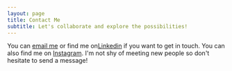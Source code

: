 ```yaml
---
layout: page
title: Contact Me
subtitle: Let's collaborate and explore the possibilities!
---
```


<p>You can <a href="mailto:pranays.jagtap@gmail.com?subject=Hello">email me</a> or find me on<a href="https://linkedin.com/in/pranay-ml-engineer">Linkedin</a> if you want to get in touch. You can also find me on <a href="https://www.instagram.com/__pranay.ml__">Instagram</a>. I'm not shy of meeting new people so don't hesitate to send a message!</p>